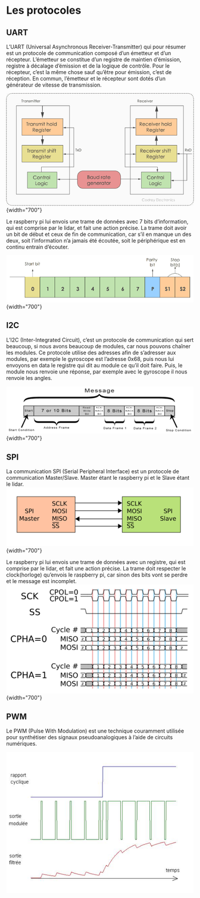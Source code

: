 # Les protocoles

## UART
L’UART (Universal Asynchronous Receiver-Transmitter) qui pour résumer est un protocole de communication composé d’un émetteur et d’un récepteur. L’émetteur se constitue d’un registre de maintien d’émission, registre à décalage d’émission et de la logique de contrôle. Pour le récepteur, c’est la même chose sauf qu’être pour émission, c’est de réception. En commun, l’émetteur et le récepteur sont dotés d’un générateur de vitesse de transmission.

![UART_Example](img/UART-Block-Diagram.png){width="700"}

 Le raspberry pi lui envois une trame de données avec 7 bits d’information, qui est comprise par le lidar, et fait une action précise. La trame doit avoir un bit de début et ceux de fin de communication, car s’il en manque un des deux, soit l’information n’a jamais été écoutée, soit le périphérique est en continu entrain d’écouter.

![UART_Clock](img/UART-Protocol-format.png){width="700"}

## I2C

L’I2C (Inter-Integrated Circuit), c’est un protocole de communication qui sert beaucoup, si nous avons beaucoup de modules, car nous pouvons chaîner les modules. Ce protocole utilise des adresses afin de s’adresser aux modules, par exemple le gyroscope est l’adresse 0x68, puis nous lui envoyons en data le registre qui dit au module ce qu’il doit faire. Puis, le module nous renvoie une réponse, par exemple avec le gyroscope il nous renvoie les angles. 

![I2C_Exemple](img/Protocol_I2C.png){width="700"}

## SPI
La communication SPI (Serial Peripheral Interface) est un protocole de communication Master/Slave. Master étant le raspberry pi et le Slave étant le lidar.
![SPI_Example](img/SPI_single_slave.png){width="700"}

 Le raspberry pi lui envois une trame de données avec un registre, qui est comprise par le lidar, et fait une action précise. La trame doit respecter le clock(horloge) qu’envois le raspberry pi, car sinon des bits vont se perdre et le message est incomplet.
![SPI_Clock](img/SPI_timing_diagram.png){width="700"}

## PWM

Le PWM (Pulse With Modulation) est une technique couramment utilisée pour synthétiser des signaux pseudoanalogiques à l’aide de circuits numériques.

![PWM](img/PWM.jpg)